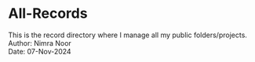 # All-Records
This is the record directory where I manage all my public folders/projects.
<br>
Author: Nimra Noor
<br>
Date: 07-Nov-2024

